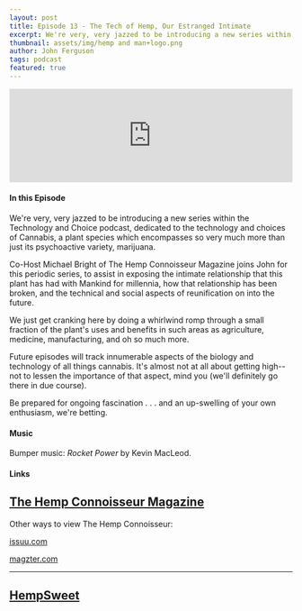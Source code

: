 ```yaml
---
layout: post
title: Episode 13 - The Tech of Hemp, Our Estranged Intimate
excerpt: We're very, very jazzed to be introducing a new series within the Technology and Choice podcast, dedicated to the technology and choices of Cannabis, a plant species which encompasses so very much more than just its psychoactive variety, marijuana. 
thumbnail: assets/img/hemp and man+logo.png
author: John Ferguson
tags: podcast
featured: true
---
```

<iframe width="100%" height="166" scrolling="no" frameborder="no" src="https://w.soundcloud.com/player/?url=https%3A//api.soundcloud.com/tracks/307650222&amp;color=ff5500&amp;auto_play=false&amp;hide_related=false&amp;show_comments=true&amp;show_user=true&amp;show_reposts=false"></iframe>

#### In this Episode

We're very, very jazzed to be introducing a new series within the Technology and Choice podcast, dedicated to the technology and choices of Cannabis, a plant species which encompasses so very much more than just its psychoactive variety, marijuana. 

Co-Host Michael Bright of The Hemp Connoisseur Magazine joins John for this periodic series, to assist in exposing the intimate relationship that this plant has had with Mankind for millennia, how that relationship has been broken, and the technical and social aspects of reunification on into the future.

We just get cranking here by doing a whirlwind romp through a small fraction of the  plant's uses and benefits in such areas as agriculture, medicine, manufacturing, and oh so much more. 

Future episodes will track innumerable aspects of the biology and technology of all things cannabis. It's almost not at all about getting high--not to lessen the importance of that aspect, mind you (we'll definitely go there in due course).

Be prepared for ongoing fascination . . . and an up-swelling of your own enthusiasm, we're betting.

#### Music

Bumper music: *Rocket Power* by Kevin MacLeod.

#### Links


[The Hemp Connoisseur Magazine](thcmag.com)
--------------

Other ways to view The Hemp Connoisseur:

[issuu.com](http://issuu.com)

[magzter.com](www.magzter.com) 

-------

[HempSweet](www.hempsweet.net)
------------------
